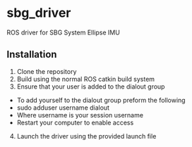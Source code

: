 # sbg_driver
ROS driver for SBG System Ellipse IMU


## Installation

1. Clone the repository
2. Build using the normal ROS catkin build system
3. Ensure that your user is added to the dialout group
  * To add yourself to the dialout group preform the following
  * sudo adduser username dialout
  * Where username is your session username
  * Restart your computer to enable access
4. Launch the driver using the provided launch file